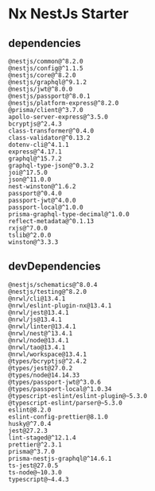 # Nx NestJs Starter

## dependencies

    @nestjs/common@^8.2.0
    @nestjs/config@^1.1.5
    @nestjs/core@^8.2.0
    @nestjs/graphql@^9.1.2
    @nestjs/jwt@^8.0.0
    @nestjs/passport@^8.0.1
    @nestjs/platform-express@^8.2.0
    @prisma/client@^3.7.0
    apollo-server-express@^3.5.0
    bcryptjs@^2.4.3
    class-transformer@^0.4.0
    class-validator@^0.13.2
    dotenv-cli@^4.1.1
    express@^4.17.1
    graphql@^15.7.2
    graphql-type-json@^0.3.2
    joi@^17.5.0
    json@^11.0.0
    nest-winston@^1.6.2
    passport@^0.4.0
    passport-jwt@^4.0.0
    passport-local@^1.0.0
    prisma-graphql-type-decimal@^1.0.0
    reflect-metadata@^0.1.13
    rxjs@^7.0.0
    tslib@^2.0.0
    winston@^3.3.3

## devDependencies

    @nestjs/schematics@^8.0.4
    @nestjs/testing@^8.2.0
    @nrwl/cli@13.4.1
    @nrwl/eslint-plugin-nx@13.4.1
    @nrwl/jest@13.4.1
    @nrwl/js@13.4.1
    @nrwl/linter@13.4.1
    @nrwl/nest@^13.4.1
    @nrwl/node@13.4.1
    @nrwl/tao@13.4.1
    @nrwl/workspace@13.4.1
    @types/bcryptjs@^2.4.2
    @types/jest@27.0.2
    @types/node@14.14.33
    @types/passport-jwt@^3.0.6
    @types/passport-local@^1.0.34
    @typescript-eslint/eslint-plugin@~5.3.0
    @typescript-eslint/parser@~5.3.0
    eslint@8.2.0
    eslint-config-prettier@8.1.0
    husky@^7.0.4
    jest@27.2.3
    lint-staged@^12.1.4
    prettier@^2.3.1
    prisma@^3.7.0
    prisma-nestjs-graphql@^14.6.1
    ts-jest@27.0.5
    ts-node@~10.3.0
    typescript@~4.4.3
